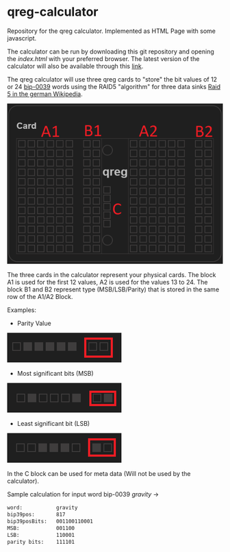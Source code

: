 # qreg-calculator
Repository for the qreg calculator. Implemented as HTML Page with some javascript.

The calculator can be run by downloading this git repository and opening the *index.html* with your preferred browser. The latest version of the calculator will also be available through this [link](https://mango-desert-0e9d5fe03.azurestaticapps.net/).

The qreg calculator will use three qreg cards to "store" the bit values of 12 or 24 [bip-0039](https://github.com/bitcoin/bips/blob/master/bip-0039/) words using the RAID5 "algorithm" for three data sinks [Raid 5 in the german Wikipedia](https://de.wikipedia.org/wiki/RAID#RAID_5:_Leistung_+_Parit%C3%A4t,_Block-Level_Striping_mit_verteilter_Parit%C3%A4tsinformation).

![sample qreg card](doc/CardLegend.png)

The three cards in the calculator represent your physical cards. The block A1 is used for the first 12 values, A2 is used for the values 13 to 24. The block B1 and B2 represent type (MSB/LSB/Parity) that is stored in the same row of the A1/A2 Block.

Examples:

- Parity Value

![parity](doc/parity.png)

- Most significant bits (MSB)

![MSB](doc/MSB.png)

- Least significant bit (LSB)

![LSB](doc/LSB.png)



In the C block can be used for meta data (Will not be used by the calculator).

Sample calculation for input word bip-0039 *gravity* ->

```
word:           gravity
bip39pos:       817
bip39posBits:   001100110001
MSB:            001100
LSB:            110001
parity bits:    111101
```
